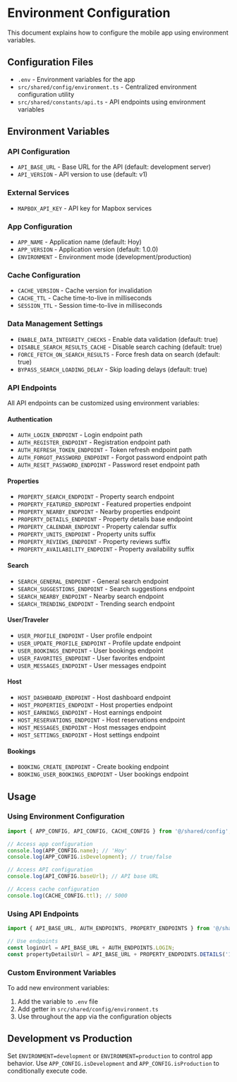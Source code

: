 # Environment Configuration

This document explains how to configure the mobile app using environment variables.

## Configuration Files

- `.env` - Environment variables for the app
- `src/shared/config/environment.ts` - Centralized environment configuration utility
- `src/shared/constants/api.ts` - API endpoints using environment variables

## Environment Variables

### API Configuration
- `API_BASE_URL` - Base URL for the API (default: development server)
- `API_VERSION` - API version to use (default: v1)

### External Services
- `MAPBOX_API_KEY` - API key for Mapbox services

### App Configuration
- `APP_NAME` - Application name (default: Hoy)
- `APP_VERSION` - Application version (default: 1.0.0)
- `ENVIRONMENT` - Environment mode (development/production)

### Cache Configuration
- `CACHE_VERSION` - Cache version for invalidation
- `CACHE_TTL` - Cache time-to-live in milliseconds
- `SESSION_TTL` - Session time-to-live in milliseconds

### Data Management Settings
- `ENABLE_DATA_INTEGRITY_CHECKS` - Enable data validation (default: true)
- `DISABLE_SEARCH_RESULTS_CACHE` - Disable search caching (default: true)
- `FORCE_FETCH_ON_SEARCH_RESULTS` - Force fresh data on search (default: true)
- `BYPASS_SEARCH_LOADING_DELAY` - Skip loading delays (default: true)

### API Endpoints
All API endpoints can be customized using environment variables:

#### Authentication
- `AUTH_LOGIN_ENDPOINT` - Login endpoint path
- `AUTH_REGISTER_ENDPOINT` - Registration endpoint path
- `AUTH_REFRESH_TOKEN_ENDPOINT` - Token refresh endpoint path
- `AUTH_FORGOT_PASSWORD_ENDPOINT` - Forgot password endpoint path
- `AUTH_RESET_PASSWORD_ENDPOINT` - Password reset endpoint path

#### Properties
- `PROPERTY_SEARCH_ENDPOINT` - Property search endpoint
- `PROPERTY_FEATURED_ENDPOINT` - Featured properties endpoint
- `PROPERTY_NEARBY_ENDPOINT` - Nearby properties endpoint
- `PROPERTY_DETAILS_ENDPOINT` - Property details base endpoint
- `PROPERTY_CALENDAR_ENDPOINT` - Property calendar suffix
- `PROPERTY_UNITS_ENDPOINT` - Property units suffix
- `PROPERTY_REVIEWS_ENDPOINT` - Property reviews suffix
- `PROPERTY_AVAILABILITY_ENDPOINT` - Property availability suffix

#### Search
- `SEARCH_GENERAL_ENDPOINT` - General search endpoint
- `SEARCH_SUGGESTIONS_ENDPOINT` - Search suggestions endpoint
- `SEARCH_NEARBY_ENDPOINT` - Nearby search endpoint
- `SEARCH_TRENDING_ENDPOINT` - Trending search endpoint

#### User/Traveler
- `USER_PROFILE_ENDPOINT` - User profile endpoint
- `USER_UPDATE_PROFILE_ENDPOINT` - Profile update endpoint
- `USER_BOOKINGS_ENDPOINT` - User bookings endpoint
- `USER_FAVORITES_ENDPOINT` - User favorites endpoint
- `USER_MESSAGES_ENDPOINT` - User messages endpoint

#### Host
- `HOST_DASHBOARD_ENDPOINT` - Host dashboard endpoint
- `HOST_PROPERTIES_ENDPOINT` - Host properties endpoint
- `HOST_EARNINGS_ENDPOINT` - Host earnings endpoint
- `HOST_RESERVATIONS_ENDPOINT` - Host reservations endpoint
- `HOST_MESSAGES_ENDPOINT` - Host messages endpoint
- `HOST_SETTINGS_ENDPOINT` - Host settings endpoint

#### Bookings
- `BOOKING_CREATE_ENDPOINT` - Create booking endpoint
- `BOOKING_USER_BOOKINGS_ENDPOINT` - User bookings endpoint

## Usage

### Using Environment Configuration
```typescript
import { APP_CONFIG, API_CONFIG, CACHE_CONFIG } from '@/shared/config';

// Access app configuration
console.log(APP_CONFIG.name); // 'Hoy'
console.log(APP_CONFIG.isDevelopment); // true/false

// Access API configuration
console.log(API_CONFIG.baseUrl); // API base URL

// Access cache configuration
console.log(CACHE_CONFIG.ttl); // 5000
```

### Using API Endpoints
```typescript
import { API_BASE_URL, AUTH_ENDPOINTS, PROPERTY_ENDPOINTS } from '@/shared/constants/api';

// Use endpoints
const loginUrl = API_BASE_URL + AUTH_ENDPOINTS.LOGIN;
const propertyDetailsUrl = API_BASE_URL + PROPERTY_ENDPOINTS.DETAILS('123');
```

### Custom Environment Variables
To add new environment variables:

1. Add the variable to `.env` file
2. Add getter in `src/shared/config/environment.ts`
3. Use throughout the app via the configuration objects

## Development vs Production

Set `ENVIRONMENT=development` or `ENVIRONMENT=production` to control app behavior.
Use `APP_CONFIG.isDevelopment` and `APP_CONFIG.isProduction` to conditionally execute code.
